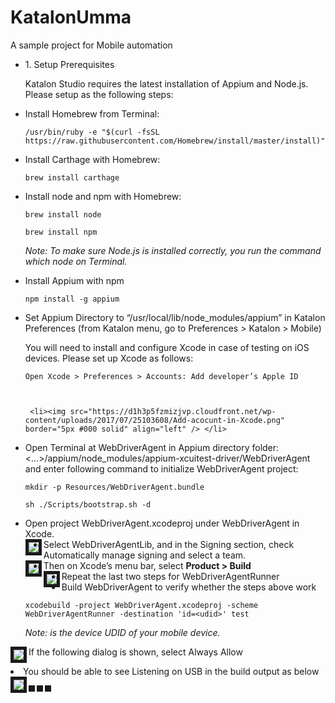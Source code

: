 # KatalonUmma
<p>A sample project for Mobile automation</p>
<ul>
 <li> 1. Setup Prerequisites </li>

Katalon Studio requires the latest installation of Appium and Node.js. Please setup as the following steps:

<li>Install Homebrew from Terminal:</li>

    /usr/bin/ruby -e "$(curl -fsSL https://raw.githubusercontent.com/Homebrew/install/master/install)"

<li>Install Carthage with Homebrew:</li>

    brew install carthage

<li>Install node and npm with Homebrew:</li>

    brew install node

    brew install npm

<i>Note: To make sure Node.js is installed correctly, you run the command which node on Terminal.</i>

<li>Install Appium with npm</li>

    npm install -g appium


<li>Set Appium Directory to “/usr/local/lib/node_modules/appium” in Katalon Preferences (from Katalon menu, go to Preferences > Katalon > Mobile)</li>

You will need to install and configure Xcode in case of testing on iOS devices. Please set up Xcode as follows:

    Open Xcode > Preferences > Accounts: Add developer’s Apple ID



     <li><img src="https://d1h3p5fzmizjvp.cloudfront.net/wp-content/uploads/2017/07/25103608/Add-acocunt-in-Xcode.png" border="5px #000 solid" align="left" /> </li>
     


<li>Open Terminal at WebDriverAgent in Appium directory folder:</li>
    <…>/appium/node_modules/appium-xcuitest-driver/WebDriverAgent and enter following command to initialize WebDriverAgent project:

    mkdir -p Resources/WebDriverAgent.bundle

    sh ./Scripts/bootstrap.sh -d

<li>Open project WebDriverAgent.xcodeproj under WebDriverAgent in Xcode.</li>

  <img src="https://d1h3p5fzmizjvp.cloudfront.net/wp-content/uploads/2017/07/25103716/Open-WebDriverAgent.xcodeproj.png" border="5px #000 solid" align="left" />
   
   <li>Select WebDriverAgentLib, and in the Signing section, check Automatically manage signing and select a team.</li>
   
   <img src="https://d1h3p5fzmizjvp.cloudfront.net/wp-content/uploads/2017/07/25104007/Select-target-WebDriverAgentLib.png" border="5px #000 solid" align="left" />
   
   <li>Then on Xcode’s menu bar, select <b>Product > Build</b> </li> <img src="https://d1h3p5fzmizjvp.cloudfront.net/wp-content/uploads/2017/07/25104038/Select-Build.png" border="5px #000 solid" align="left" />
 
   <li>Repeat the last two steps for WebDriverAgentRunner</li>
   
   <li>Build WebDriverAgent to verify whether the steps above work</li>

    xcodebuild -project WebDriverAgent.xcodeproj -scheme WebDriverAgentRunner -destination 'id=<udid>' test

<i>Note: <udid> is the device UDID of your mobile device.</i>
 
 </ul>

   If the following dialog is shown, select Always Allow <img src="https://d1h3p5fzmizjvp.cloudfront.net/wp-content/uploads/2017/07/25104200/Always-allow.png" border="5px #000 solid" align="left" />
 
 
 <li>You should be able to see Listening on USB in the build output as below</li> <img src="https://d1h3p5fzmizjvp.cloudfront.net/wp-content/uploads/2017/07/25104232/Build-Output.png" border="5px #000 solid" align="left" />
 
 
<img src="" border="5px #000 solid" align="left" /><img src="" border="5px #000 solid" align="left" /><img src="" border="5px #000 solid" align="left" />
 
 
   


